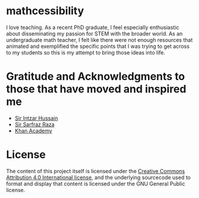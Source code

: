 # mathcessibility
I love teaching. As a recent PhD graduate, I feel especially enthusiastic about disseminating my passion for STEM with the broader world. As an undergraduate math teacher, I felt like there were not enough resources that animated and exemplified the specific points that I was trying to get across to my students so this is my attempt to bring those ideas into life. 

# Gratitude and Acknowledgments to those that have moved and inspired me
- [Sir Intzar Hussain](https://www.youtube.com/@intzarhussain6013/)
- [Sir Sarfraz Raza](https://www.linkedin.com/in/sarfraz-raza/)
- [Khan Academy](https://www.khanacademy.org/)

# License
The content of this project itself is licensed under the [Creative Commons Attribution 4.0 International license](https://creativecommons.org/licenses/by/4.0/deed.en), and the underlying sourcecode used to format and display that content is licensed under the GNU General Public license.

